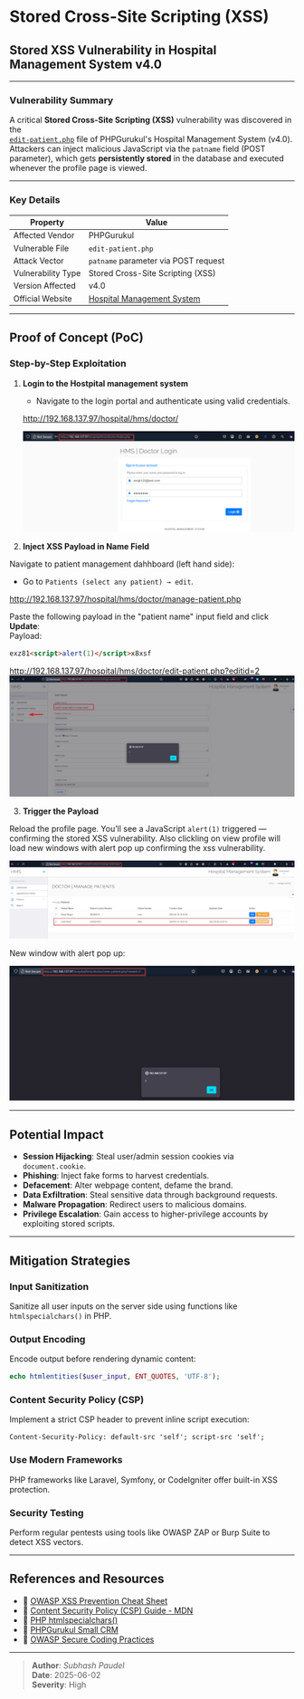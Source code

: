 
#  Stored Cross-Site Scripting (XSS)

##  Stored XSS Vulnerability in Hospital Management System v4.0

---

###  Vulnerability Summary

A critical **Stored Cross-Site Scripting (XSS)** vulnerability was discovered in the  
[`edit-patient.php`](http://192.168.137.97/hospital/hms/doctor/edit-patient.php) file of PHPGurukul's Hospital Management System (v4.0).  
Attackers can inject malicious JavaScript via the `patname` field (POST parameter), which gets **persistently stored** in the database and executed whenever the profile page is viewed.

---

### Key Details

| Property            | Value                                                          |
|---------------------|----------------------------------------------------------------|
| Affected Vendor     | PHPGurukul                                                     |
| Vulnerable File     | `edit-patient.php`                                                  |
| Attack Vector       | `patname` parameter via POST request                              |
| Vulnerability Type  | Stored Cross-Site Scripting (XSS)                              |
| Version Affected    | v4.0                                                           |
| Official Website    | [Hospital Management System](https://phpgurukul.com/hospital-management-system-in-php/)        |

---

##  Proof of Concept (PoC)

### Step-by-Step Exploitation

1. **Login to the Hostpital management system**
    - Navigate to the login portal and authenticate using valid credentials.

    http://192.168.137.97/hospital/hms/doctor/

    ![Login Page](https://github.com/Ant1sec-ops/Hospital-management-Systemv4.0-Stored-XSS/blob/main/1.png)

2. **Inject XSS Payload in Name Field**

Navigate to patient management dahhboard (left hand side):

- Go to `Patients (select any patient) → edit`.
  

http://192.168.137.97/hospital/hms/doctor/manage-patient.php

Paste the following payload in the "patient name" input field and click **Update**:  
Payload:

```html
exz81<script>alert(1)</script>x8xsf
```

http://192.168.137.97/hospital/hms/doctor/edit-patient.php?editid=2
![Patient Management Page](https://github.com/Ant1sec-ops/Hospital-management-Systemv4.0-Stored-XSS/blob/main/3.png)

3. **Trigger the Payload**

Reload the profile page. You’ll see a JavaScript `alert(1)` triggered — confirming the stored XSS vulnerability. Also clickling on view profile will load new windows with alert pop up confirming the xss vulnerability.

![Patient Management Page](https://github.com/Ant1sec-ops/Hospital-management-Systemv4.0-Stored-XSS/blob/main/4.png)

New window with alert pop up:

![Patient Management Page](https://github.com/Ant1sec-ops/Hospital-management-Systemv4.0-Stored-XSS/blob/main/5.png)

---

## Potential Impact

- **Session Hijacking**: Steal user/admin session cookies via `document.cookie`.
- **Phishing**: Inject fake forms to harvest credentials.
- **Defacement**: Alter webpage content, defame the brand.
- **Data Exfiltration**: Steal sensitive data through background requests.
- **Malware Propagation**: Redirect users to malicious domains.
- **Privilege Escalation**: Gain access to higher-privilege accounts by exploiting stored scripts.

---

##  Mitigation Strategies

### Input Sanitization

Sanitize all user inputs on the server side using functions like `htmlspecialchars()` in PHP.

### Output Encoding

Encode output before rendering dynamic content:

```php
echo htmlentities($user_input, ENT_QUOTES, 'UTF-8');
```

### Content Security Policy (CSP)

Implement a strict CSP header to prevent inline script execution:

```http
Content-Security-Policy: default-src 'self'; script-src 'self';
```

### Use Modern Frameworks

PHP frameworks like Laravel, Symfony, or CodeIgniter offer built-in XSS protection.

### Security Testing

Perform regular pentests using tools like OWASP ZAP or Burp Suite to detect XSS vectors.

---

##  References and Resources

- 🔗 [OWASP XSS Prevention Cheat Sheet](https://cheatsheetseries.owasp.org/cheatsheets/Cross_Site_Scripting_Prevention_Cheat_Sheet.html)
- 🔗 [Content Security Policy (CSP) Guide - MDN](https://developer.mozilla.org/en-US/docs/Web/HTTP/CSP)
- 🔗 [PHP htmlspecialchars()](https://www.php.net/manual/en/function.htmlspecialchars.php)
- 🔗 [PHPGurukul Small CRM](https://phpgurukul.com/small-crm-php/)
- 🔗 [OWASP Secure Coding Practices](https://owasp.org/www-project-secure-coding-practices-quick-reference-guide/)

---

> **Author**: *Subhash Paudel*  
> **Date**: 2025-06-02  
> **Severity**: High  
